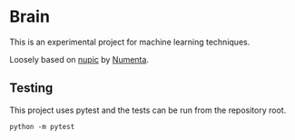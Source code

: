# Brain
This is an experimental project for machine learning techniques.

Loosely based on [nupic](https://github.com/numenta/nupic) by [Numenta](http://numenta.org/).

## Testing
This project uses pytest and the tests can be run from the repository root.
```
python -m pytest
```
